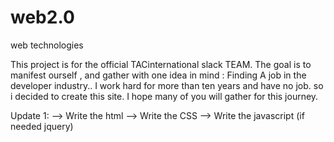 # web2.0
web technologies

This project is for the official TACinternational slack TEAM.
The goal is to manifest ourself , and gather with one idea in mind : Finding A job in the developer industry..
I work hard for more than ten years and have no job. so i decided to create this site.
I hope many of you will gather for this journey.

Update 1:
--> Write the html
--> Write the CSS
--> Write the javascript (if needed jquery)
